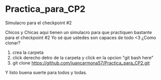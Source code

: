 # Practica_para_CP2
Simulacro para el checkpoint #2

Chicos y Chicas aqui tienen un simulacro para que practiquen bastante para el checkpoint #2
Yo sé que ustedes son capaces de todo <3
¿Como clonar?
1. crea la carpeta
2. click derecho detro de la carpeta y click en la opcion "git bash here"
3. git clone https://github.com/juancarmona57/Practica_para_CP2.git

Y listo buena suerte para todos y todas.
